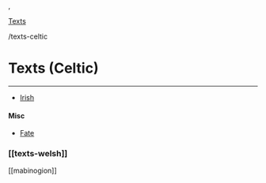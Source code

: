  , 

[Texts](languages)

/texts-celtic

# Texts (Celtic)

---

- [Irish](texts-irish.md)

#### Misc

- [Fate](poem-fate.md)

### [[texts-welsh]]
[[mabinogion]]
